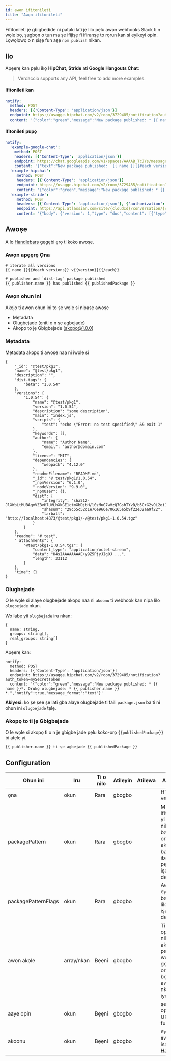 ```yaml
---
id: awọn ifitonileti
title: "Awọn ifitonileti"
---
```


Fifitonileti jẹ gbigbedide ni pataki lati jẹ lilo pẹlu awọn webhooks Slack ti n wọle bọ, ṣugbọn o tun ma ṣe ifijiṣẹ fi ifiranṣẹ to rọrun kan si eyikeyi opin. Lọwọlọwọ o n ṣiṣẹ fun aṣẹ `npm publish` nikan.

## Ilo

Apẹẹrẹ kan pẹlu ikọ **HipChat**, **Stride** ati **Google Hangouts Chat**:

> Verdaccio supports any API, feel free to add more examples.

#### Ifitonileti kan

```yaml
notify:
  method: POST
  headers: [{'Content-Type': 'application/json'}]
  endpoint: https://usagge.hipchat.com/v2/room/3729485/notification?auth_token=mySecretToken
  content: '{"color":"green","message":"New package published: * {{ name }}*","notify":true,"message_format":"text"}'
```

#### Ifitonileti pupọ

```yaml
notify:
  'example-google-chat':
    method: POST
    headers: [{'Content-Type': 'application/json'}]
    endpoint: https://chat.googleapis.com/v1/spaces/AAAAB_TcJYs/messages?key=myKey&token=myToken
    content: '{"text":"New package published: `{{ name }}{{#each versions}} v{{version}}{{/each}}`"}'
  'example-hipchat':
     method: POST
     headers: [{'Content-Type': 'application/json'}]
     endpoint: https://usagge.hipchat.com/v2/room/3729485/notification?auth_token=mySecretToken
     content: '{"color":"green","message":"New package published: * {{ name }}*","notify":true,"message_format":"text"}'
  'example-stride':
     method: POST
     headers: [{'Content-Type': 'application/json'}, {'authorization': 'Bearer secretToken'}]
     endpoint: https://api.atlassian.com/site/{cloudId}/conversation/{conversationId}/message
     content: '{"body": {"version": 1,"type": "doc","content": [{"type": "paragraph","content": [{"type": "text","text": "New package published: * {{ name }}* Publisher name: * {{ publisher.name }}"}]}]}}'     
```

## Awoṣe

A lo [Handlebars](https://handlebarsjs.com/) gẹgẹbi ẹrọ ti koko awoṣe.

### Awọn apẹẹrẹ Ọna

    # iterate all versions
    {{ name }}{{#each versions}} v{{version}}{{/each}}
    
    # publisher and `dist-tag` package published
    {{ publisher.name }} has published {{ publishedPackage }}
    

### Awọn ohun ini

Akojọ ti awọn ohun ini to ṣe wọle si nipasẹ awoṣe

* Mẹtadata
* Olugbejade (ẹniti o n ṣe agbejade)
* Akopọ to jẹ Gbigbejade (akopọ@1.0.0)

### Mẹtadata

Mẹtadata akopọ ti awoṣe naa ni iwọle si

    {
        "_id": "@test/pkg1",
        "name": "@test/pkg1",
        "description": "",
        "dist-tags": {
            "beta": "1.0.54"
        },
        "versions": {
            "1.0.54": {
                "name": "@test/pkg1",
                "version": "1.0.54",
                "description": "some description",
                "main": "index.js",
                "scripts": {
                    "test": "echo \"Error: no test specified\" && exit 1"
                },
                "keywords": [],
                "author": {
                    "name": "Author Name",
                    "email": "author@domain.com"
                },
                "license": "MIT",
                "dependencies": {
                    "webpack": "4.12.0"
                },
                "readmeFilename": "README.md",
                "_id": "@ test/pkg1@1.0.54",
                "_npmVersion": "6.1.0",
                "_nodeVersion": "9.9.0",
                "_npmUser": {},
                "dist": {
                    "integrity": "sha512-JlXWpLtMUBAqvVZBvH7UVLhXkGE1ctmXbDjbH/l0zMuG7wVzQ7GshTYvD/b5C+G2vOL2oiIS1RtayA/kKkTwKw==",
                    "shasum": "29c55c52c1e76e966e706165e5b9f22e32aa9f22",
                    "tarball": "http://localhost:4873/@test/pkg1/-/@test/pkg1-1.0.54.tgz"
                }
            }
        },
        "readme": "# test",
        "_attachments": {
            "@test/pkg1-1.0.54.tgz": {
                "content_type": "application/octet-stream",
                "data": "H4sIAAAAAAAAE+y9Z5PjyJIgOJ ...",
                "length": 33112
            }
        },
        "time": {}
    }
    

### Olugbejade

O le wọle si alaye olugbejade akopọ naa ni `akoonu` ti webhook kan nipa lilo `olugbejade` nkan.

Wo labẹ yii `olugbejade` iru nkan:

    {
      name: string,
      groups: string[],
      real_groups: string[]
    }
    

Apẹẹrẹ kan:

    notify:
      method: POST
      headers: [{'Content-Type': 'application/json'}]
      endpoint: https://usagge.hipchat.com/v2/room/3729485/notification?auth_token=mySecretToken
      content: '{"color":"green","message":"New package published: * {{ name }}*. Orukọ olugbejade: * {{ publisher.name }} *.","notify":true,"message_format":"text"}'
    

**Akiyesi:** ko ṣe ṣee ṣe lati gba alaye olugbejade ti faili `package.json` ba ti ni ohun ini `olugbejade` tẹlẹ.

### Akopọ to ti jẹ Gbigbejade

O le wọle si akopọ ti o n jẹ gbigbe jade pẹlu koko-ọrọ `{{publishedPackage}}` bi atẹle yi.

    {{ publisher.name }} ti ṣe agbejade {{ publishedPackage }}
    

## Configuration

| Ohun ini            | Iru        | Ti o nilo | Atilẹyin | Atilẹwa | Apejuwe                                                                                                |
| ------------------- | ---------- | --------- | -------- | ------- | ------------------------------------------------------------------------------------------------------ |
| ọna                 | okun       | Rara      | gbogbo   |         | HTTP verb                                                                                              |
| packagePattern      | okun       | Rara      | gbogbo   |         | Mu ifitonileti yi ṣiṣẹ nikan ti o ba jẹ pe orukọ akopọ naa ba ni ibaamu pẹlu iṣafihan deede            |
| packagePatternFlags | okun       | Rara      | gbogbo   |         | Awọn asia eyikeyi to ba ma jẹ lilo pẹlu iṣafihan deede                                                 |
| awọn akọle          | array/nkan | Bẹẹni     | gbogbo   |         | Ti aaye opin yii ba nilo awọn akọle pato, ṣeto wọn nibi gẹgẹbi oriṣi eto ti bọtini: awọn nkan iyebiye. |
| aaye opin           | okun       | Bẹẹni     | gbogbo   |         | ṣeto aaye opin ti URL naa fun ipe yii                                                                  |
| akoonu              | okun       | Bẹẹni     | gbogbo   |         | eyikeyi awọn isafihan [Handlebar](https://handlebarsjs.com/)                                           |